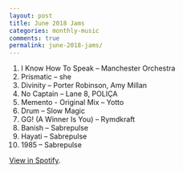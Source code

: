 ```yaml
---
layout: post
title: June 2018 Jams
categories: monthly-music
comments: true
permalink: june-2018-jams/
---
```


1. I Know How To Speak – Manchester Orchestra
2. Prismatic – she
3. Divinity – Porter Robinson, Amy Millan
4. No Captain – Lane 8, POLIÇA
5. Memento - Original Mix – Yotto
6. Drum – Slow Magic
7. GG! (A Winner Is You) – Rymdkraft
8. Banish – Sabrepulse
9. Hayati – Sabrepulse
10. 1985 – Sabrepulse

[View in Spotify][spotify].  

[spotify]: https://open.spotify.com/user/fred.hohman/playlist/7zZ8M0NnSIs9QZ6N0zmDhH?si=RU5Sa7HqTsGlrWG4BasBgA